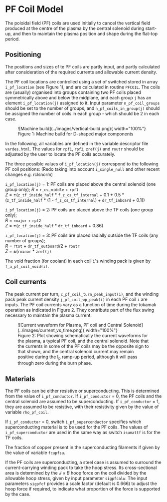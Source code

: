 # PF Coil Model

The poloidal field (PF) coils are used initially to cancel the vertical field produced at the 
centre of the plasma by the central solenoid during start-up, and then to maintain the plasma 
position and shape during the flat-top period.

## Positioning

The positions and sizes of te PF coils are partly input, and partly calculated after consideration 
of the required currents and allowable current density.

The PF coil locations are controlled using a set of switched stored in array `i_pf_location` (see 
Figure 1), and are calculated in routine `PFCOIL`. The coils are (usually) organised into groups 
containing two PF coils placed symmetrically above and below the midplane, and each group `j` has 
an element `i_pf_location(j)` assigned to it. Input parameter `n_pf_coil_groups` should be set to the number of groups, 
and `n_pf_coils_in_group(j)` should be assigned the number of coils in each group - which should be 2 in each case.

<figure markdown>
![Machine build](../images/vertical-build.png){ width="100%"}
<figcaption>Figure 1: Machine build for D-shaped major components</figcaption>
</figure>

In the following, all variables are defined in the variable descriptor file `vardes.html`. The 
values for `rpf1`, `rpf2`, `zref(j)` and `routr` should be adjusted by the user to locate the PF 
coils accurately.

The three possible values of `i_pf_location(j)` correspond to the following PF coil positions: (Redo taking 
into account `i_single_null` and other recent changes e.g. rclsnorm)

`i_pf_location(j)` = 1: PF coils are placed above the central solenoid (one group only);
*R* = `r_cs_middle` + `rpf1`<br>
*Z* = $\pm$(`z_tf_inside_half` * `f_z_cs_tf_internal` + 0.1 + 0.5 * (`z_tf_inside_half` * (1 - `f_z_cs_tf_internal`) + `dr_tf_inboard` + 0.1))

`i_pf_location(j)` = 2: PF coils are placed above the TF coils (one group only);<br>
*R* = `rmajor` + `rpf2`<br>
*Z* = $\pm$(`z_tf_inside_half` * `dr_tf_inboard` + 0.86)

`i_pf_location(j)` = 3: PF coils are placed radially outside the TF coils (any number of groups);<br>
*R* = `rtot` + `dr_tf_outboard`/2 + `routr`<br>
*Z* = $\pm$(`rminor` * `zref(j)`

The void fraction (for coolant) in each coil `i`'s winding pack is given by `f_a_pf_coil_void(i)`.

## Coil currents

The peak current per turn, `c_pf_coil_turn_peak_input(i)`, and the winding pack peak current density `j_pf_coil_wp_peak(i)` in 
each PF coil `i` are inputs. The PF coil currents vary as a function of time during the tokamak 
operation as indicated in Figure 2. They contribute part of the flux swing necessary to maintain the plasma current.

<figure markdown>
![Current waveform for Plasma, PF coil and Central Solenoid](../images/current_vs_time.png){ width="100%"}
<figcaption>Figure 2: Plot showing schematically the current waveforms for the plasma, a typical PF 
coil, and the central solenoid. Note that the currents in some of the PF coils may be the opposite 
sign to that shown, and the central solenoid current may remain positive during the I<sub>p</sub> 
ramp-up period, although it will pass through zero during the burn phase.</figcaption>
</figure>

## Materials

The PF coils can be either resistive or superconducting. This is determined from the value of 
`i_pf_conductor`. If `i_pf_conductor` = 0, the PF coils and the central solenoid are assumed to be superconducting. 
If `i_pf_conductor` = 1, they are assumed to be resistive, with their resistivity given by the value of variable `rho_pf_coil`.

If `i_pf_conductor` = 0, switch `i_pf_superconductor` specifies which superconducting material is to be used for the 
PF coils. The values of `i_pf_superconductor` are used in the same way as switch `isumattf` is for the TF coils.

The fraction of copper present in the superconducting filaments if given by the value of 
variable `fcupfsu`.

If the PF coils are superconducting, a steel case is assumed to surround the current-carrying 
winding pack to take the hoop stress. Its cross-sectional area is determined by the *J* $\times$ 
*B* hoop force on the coil divided by the allowable hoop stress, given by input parameter `sigpfcalw`. 
The input parameters `sigpfcf` provides a scale factor (default is 0.666) to adjust the hoop force 
if required, to indicate what proportion of the force is supported by the case.
